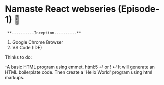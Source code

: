 # Namaste React webseries (Episode-1) 🚀

     **----------Inception----------**



 1. Google Chrome Browser
 2. VS Code (IDE)


Thinks to do:

-A basic HTML program using emmet.
html:5 ↵ or ! ↵
It will generate an HTML boilerplate code.
Then create a 'Hello World' program using html markups.

